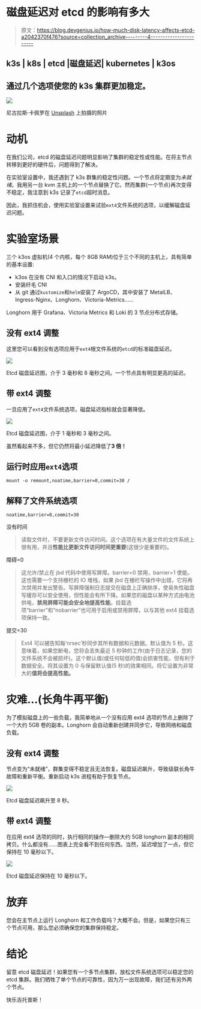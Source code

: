 # 磁盘延迟对 etcd 的影响有多大

> 原文：<https://blog.devgenius.io/how-much-disk-latency-affects-etcd-a2042370f476?source=collection_archive---------4----------------------->

## k3s | k8s | etcd |磁盘延迟| kubernetes | k3os

## 通过几个选项使您的 k3s 集群更加稳定。

![](img/7bbb93869b193a8a0ff37c3ccb77caf5.png)

尼古拉斯·卡佩罗在 [Unsplash](https://unsplash.com/s/photos/graph?utm_source=unsplash&utm_medium=referral&utm_content=creditCopyText) 上拍摄的照片

# 动机

在我们公司，etcd 的磁盘延迟问题明显影响了集群的稳定性或性能。在将主节点转移到更好的硬件后，问题得到了解决。

在实验室设置中，我还遇到了 k3s 群集的稳定性问题。一个节点将定期变为*未就绪*。我用另一台 kvm 主机上的一个节点替换了它。然而集群(一个节点)再次变得不稳定，我注意到 k3s 记录了`etcd`超时消息。

因此，我抓住机会，使用实验室设置来试验`ext4`文件系统的选项，以缓解磁盘延迟问题。

# 实验室场景

三个 k3os 虚拟机(4 个内核，每个 8GB RAM)位于三个不同的主机上，具有简单的基本设置:

*   k3os 在没有 CNI 和入口的情况下启动 k3s。
*   安装纤毛 CNI
*   从 git 通过`kustomize`和`helm`安装了 ArgoCD，其中安装了 MetalLB、Ingress-Nginx、Longhorn、Victoria-Metrics……

Longhorn 用于 Grafana、Victoria Metrics 和 Loki 的 3 节点分布式存储。

## 没有 ext4 调整

这里您可以看到没有选项应用于`ext4`根文件系统的`etcd`的标准磁盘延迟。

![](img/cc549a0eafea5245f0f7aeea7460b09c.png)

Etcd 磁盘延迟图，介于 3 毫秒和 8 毫秒之间。一个节点具有明显更高的延迟。

## 带 ext4 调整

一旦应用了`ext4`文件系统选项，磁盘延迟指标就会显著降低。

![](img/6a6def0c6d04ce2caff62c8651df3209.png)

Etcd 磁盘延迟图，介于 1 毫秒和 3 毫秒之间。

虽然看起来不多，但它仍然将最小延迟降低了**3 倍！**

## 运行时应用`ext4`选项

```
mount -o remount,noatime,barrier=0,commit=30 /
```

## 解释了文件系统选项

`noatime,barrier=0,commit=30`

没有时间

> 读取文件时，不要更新文件访问时间。这个选项在有大量文件的文件系统上很有用，并且**性能比更新文件访问时间更重要**(这很少是重要的)。

障碍=0

> 这允许/禁止在 jbd 代码中使用写屏障。barrier=0 禁用，barrier=1 使能。这也需要一个支持栅栏的 IO 堆栈，如果 jbd 在栅栏写操作中出错，它将再次禁用并发出警告。写屏障强制日志提交在磁盘上正确排序，使易失性磁盘写缓存可以安全使用，但性能会有所下降。如果您的磁盘以某种方式由电池供电，**禁用屏障可能会安全地提高性能**。挂载选项“barrier”和“nobarrier”也可用于启用或禁用屏障，以与其他 ext4 挂载选项保持一致。

提交=30

> Ext4 可以被告知每‘nrsec’秒同步其所有数据和元数据。默认值为 5 秒。这意味着，如果您断电，您将会丢失最近 5 秒钟的工作(由于日志记录，您的文件系统不会被损坏)。这个默认值(或任何较低的值)会损害性能，但有利于数据安全。将其设置为 0 与保留默认值(5 秒)的效果相同。将它设置为非常大的**值将会提高性能。**

# 灾难…(长角牛再平衡)

为了模拟磁盘上的一些负载，我简单地从一个没有应用 ext4 选项的节点上删除了一个大约 5GB 卷的副本。Longhorn 会自动重新创建并同步它，导致网络和磁盘负载。

## 没有 ext4 调整

节点变为“未就绪”，群集变得不稳定且无法恢复。磁盘延迟飙升，导致级联长角牛故障和重新平衡。重新启动 k3s 进程有助于恢复节点。

![](img/917ae82fd4753a720221807921f96705.png)

Etcd 磁盘延迟飙升至 8 秒。

## 带 ext4 调整

在应用 ext4 选项的同时，执行相同的操作—删除大约 5GB longhorn 副本的相同拷贝。什么都没有……图表上完全看不到任何东西。当然，延迟增加了一点，但它保持在 10 毫秒以下。

![](img/b24fc780a3cc8412af2a63679f51cfd9.png)

Etcd 磁盘延迟保持在 10 毫秒以下。

# 放弃

您会在主节点上运行 Longhorn 和工作负载吗？大概不会。但是，如果您只有三个节点可用，那么您必须确保您的集群保持稳定。

# 结论

留意 etcd 磁盘延迟！如果您有一个多节点集群，放松文件系统选项可以稳定您的 etcd 集群。我们牺牲了单个节点的可靠性，因为万一出现故障，我们还有另外两个节点。

快乐吉托普斯！